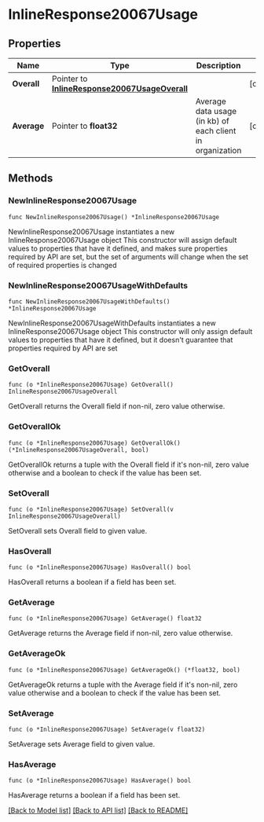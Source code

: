 # InlineResponse20067Usage

## Properties

Name | Type | Description | Notes
------------ | ------------- | ------------- | -------------
**Overall** | Pointer to [**InlineResponse20067UsageOverall**](InlineResponse20067UsageOverall.md) |  | [optional] 
**Average** | Pointer to **float32** | Average data usage (in kb) of each client in organization | [optional] 

## Methods

### NewInlineResponse20067Usage

`func NewInlineResponse20067Usage() *InlineResponse20067Usage`

NewInlineResponse20067Usage instantiates a new InlineResponse20067Usage object
This constructor will assign default values to properties that have it defined,
and makes sure properties required by API are set, but the set of arguments
will change when the set of required properties is changed

### NewInlineResponse20067UsageWithDefaults

`func NewInlineResponse20067UsageWithDefaults() *InlineResponse20067Usage`

NewInlineResponse20067UsageWithDefaults instantiates a new InlineResponse20067Usage object
This constructor will only assign default values to properties that have it defined,
but it doesn't guarantee that properties required by API are set

### GetOverall

`func (o *InlineResponse20067Usage) GetOverall() InlineResponse20067UsageOverall`

GetOverall returns the Overall field if non-nil, zero value otherwise.

### GetOverallOk

`func (o *InlineResponse20067Usage) GetOverallOk() (*InlineResponse20067UsageOverall, bool)`

GetOverallOk returns a tuple with the Overall field if it's non-nil, zero value otherwise
and a boolean to check if the value has been set.

### SetOverall

`func (o *InlineResponse20067Usage) SetOverall(v InlineResponse20067UsageOverall)`

SetOverall sets Overall field to given value.

### HasOverall

`func (o *InlineResponse20067Usage) HasOverall() bool`

HasOverall returns a boolean if a field has been set.

### GetAverage

`func (o *InlineResponse20067Usage) GetAverage() float32`

GetAverage returns the Average field if non-nil, zero value otherwise.

### GetAverageOk

`func (o *InlineResponse20067Usage) GetAverageOk() (*float32, bool)`

GetAverageOk returns a tuple with the Average field if it's non-nil, zero value otherwise
and a boolean to check if the value has been set.

### SetAverage

`func (o *InlineResponse20067Usage) SetAverage(v float32)`

SetAverage sets Average field to given value.

### HasAverage

`func (o *InlineResponse20067Usage) HasAverage() bool`

HasAverage returns a boolean if a field has been set.


[[Back to Model list]](../README.md#documentation-for-models) [[Back to API list]](../README.md#documentation-for-api-endpoints) [[Back to README]](../README.md)


